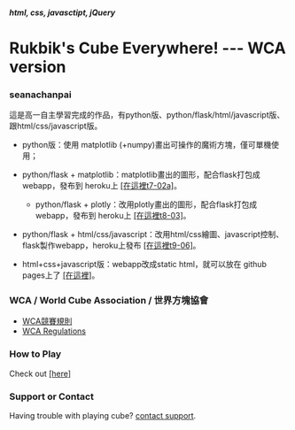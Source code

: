 ##### html, css, javasctipt, jQuery
# Rukbik's Cube Everywhere! --- WCA version
### seanachanpai

這是高一自主學習完成的作品，有python版、python/flask/html/javascript版、跟html/css/javascript版。

- python版：使用 matplotlib (+numpy)畫出可操作的魔術方塊，僅可單機使用；

- python/flask + matplotlib：matplotlib畫出的圖形，配合flask打包成webapp，發布到 heroku上 [[在這裡t7-02a]](https://t702a.herokuapp.com)。
  - python/flask + plotly：改用plotly畫出的圖形，配合flask打包成webapp，發布到 heroku上 [[在這裡t8-03]](https://t803.herokuapp.com)。
- python/flask + html/css/javascript：改用html/css繪圖、javascript控制、flask製作webapp，heroku上發布 [[在這裡t9-06]](https://t906.herokuapp.com)。

- html+css+javascript版：webapp改成static html，就可以放在 github pages上了 [[在這裡]](https://eugenepai.github.io/t907/)。

### WCA  / World Cube Association / 世界方塊協會
- [WCA競賽規則](https://www.worldcubeassociation.org/regulations/translations/chinese-traditional/)
- [WCA Regulations](https://www.worldcubeassociation.org/regulations/)

### How to Play
Check out [[here]](https://eugenepai.github.io/t907/howToPlay.html)

### Support or Contact

Having trouble with playing cube? [contact support](https://rubiks.seanachan.tw/contact).
